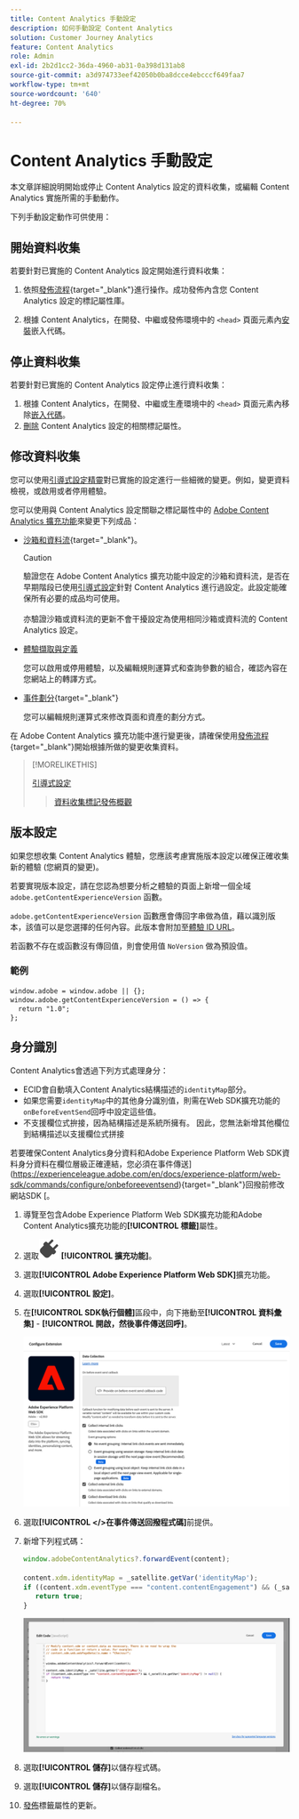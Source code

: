 ```yaml
---
title: Content Analytics 手動設定
description: 如何手動設定 Content Analytics
solution: Customer Journey Analytics
feature: Content Analytics
role: Admin
exl-id: 2b2d1cc2-36da-4960-ab31-0a398d131ab8
source-git-commit: a3d974733eef42050b0ba8dcce4ebcccf649faa7
workflow-type: tm+mt
source-wordcount: '640'
ht-degree: 70%

---
```


# Content Analytics 手動設定

本文章詳細說明開始或停止 Content Analytics 設定的資料收集，或編輯 Content Analytics 實施所需的手動動作。

下列手動設定動作可供使用：

## 開始資料收集

若要針對已實施的 Content Analytics 設定開始進行資料收集：

1. 依照[發佈流程](https://experienceleague.adobe.com/zh-hant/docs/experience-platform/tags/publish/overview){target="_blank"}進行操作。成功發佈內含您 Content Analytics 設定的標記屬性庫。

1. 根據 Content Analytics，在開發、中繼或發佈環境中的 `<head>` 頁面元素內[安裝](https://experienceleague.adobe.com/zh-hant/docs/experience-platform/tags/publish/environments/environments#installation)嵌入代碼。


## 停止資料收集

若要針對已實施的 Content Analytics 設定停止進行資料收集：

1. 根據 Content Analytics，在開發、中繼或生產環境中的 `<head>` 頁面元素內移除[嵌入代碼](https://experienceleague.adobe.com/zh-hant/docs/experience-platform/tags/publish/environments/environments)。
1. [刪除](https://experienceleague.adobe.com/zh-hant/docs/experience-platform/tags/publish/overview) Content Analytics 設定的相關標記屬性。



## 修改資料收集

您可以使用[引導式設定精靈](guided.md)對已實施的設定進行一些細微的變更。例如，變更資料檢視，或啟用或者停用體驗。

您可以使用與 Content Analytics 設定關聯之標記屬性中的 [Adobe Content Analytics 擴充功能](https://experienceleague.adobe.com/zh-hant/docs/experience-platform/tags/extensions/client/content-analytics/overview)來變更下列成品：

* [沙箱和資料流](https://experienceleague.adobe.com/zh-hant/docs/experience-platform/tags/extensions/client/content-analytics/overview#configure-datastreams){target="_blank"}。

  >[!CAUTION]
  >
  >驗證您在 Adobe Content Analytics 擴充功能中設定的沙箱和資料流，是否在早期階段已使用[引導式設定](guided.md)針對 Content Analytics 進行過設定。此設定能確保所有必要的成品均可使用。<br/><br/>亦驗證沙箱或資料流的更新不會干擾設定為使用相同沙箱或資料流的 Content Analytics 設定。
  >

* [體驗擷取與定義](https://experienceleague.adobe.com/zh-hant/docs/experience-platform/tags/extensions/client/content-analytics/overview?lang=en#configure-experience-capture-and-definition)

  您可以啟用或停用體驗，以及編輯規則運算式和查詢參數的組合，確認內容在您網站上的轉譯方式。

* [事件劃分](https://experienceleague.adobe.com/zh-hant/docs/experience-platform/tags/extensions/client/content-analytics/overview#configure-event-segmenting){target="_blank"}

  您可以編輯規則運算式來修改頁面和資產的劃分方式。


在 Adobe Content Analytics 擴充功能中進行變更後，請確保使用[發佈流程](https://experienceleague.adobe.com/zh-hant/docs/experience-platform/tags/publish/overview){target="_blank"}開始根據所做的變更收集資料。



>[!MORELIKETHIS]
>
>[引導式設定](guided.md)
>>[資料收集標記發佈概觀](https://experienceleague.adobe.com/zh-hant/docs/experience-platform/tags/publish/overview)
>


## 版本設定

如果您想收集 Content Analytics 體驗，您應該考慮實施版本設定以確保正確收集新的體驗 (您網頁的變更)。

若要實現版本設定，請在您認為想要分析之體驗的頁面上新增一個全域 `adobe.getContentExperienceVersion` 函數。

`adobe.getContentExperienceVersion` 函數應會傳回字串做為值，藉以識別版本，該值可以是您選擇的任何內容。此版本會附加至[體驗 ID URL](/help/content-analytics/report/components.md#experience-metadata)。

若函數不存在或函數沒有傳回值，則會使用值 `NoVersion` 做為預設值。

### 範例

```
window.adobe = window.adobe || {};
window.adobe.getContentExperienceVersion = () => {
  return "1.0";
};
```

## 身分識別

Content Analytics會透過下列方式處理身分：

* ECID會自動填入Content Analytics結構描述的`identityMap`部分。
* 如果您需要`identityMap`中的其他身分識別值，則需在Web SDK擴充功能的`onBeforeEventSend`回呼中設定這些值。
* 不支援欄位式拚接，因為結構描述是系統所擁有。 因此，您無法新增其他欄位到結構描述以支援欄位式拼接


若要確保Content Analytics身分資料和Adobe Experience Platform Web SDK資料身分資料在欄位層級正確連結，您必須在事件傳送](https://experienceleague.adobe.com/en/docs/experience-platform/web-sdk/commands/configure/onbeforeeventsend){target="_blank"}回撥前修改網站SDK [。

1. 導覽至包含Adobe Experience Platform Web SDK擴充功能和Adobe Content Analytics擴充功能的&#x200B;**[!UICONTROL 標籤]**&#x200B;屬性。
1. 選取![外掛程式](/help/assets/icons/Plug.svg) **[!UICONTROL 擴充功能]**。
1. 選取&#x200B;**[!UICONTROL Adobe Experience Platform Web SDK]**&#x200B;擴充功能。
1. 選取&#x200B;**[!UICONTROL 設定]**。
1. 在&#x200B;**[!UICONTROL SDK執行個體]**&#x200B;區段中，向下捲動至&#x200B;**[!UICONTROL 資料彙集]** - **[!UICONTROL 開啟，然後事件傳送回呼]**。

   ![在事件傳送回撥之前](/help/content-analytics/assets/onbeforeeventsendcallback.png)

1. 選取&#x200B;**[!UICONTROL &lt;/>在事件傳送回撥程式碼]**&#x200B;前提供。
1. 新增下列程式碼：

   ```javascript
   window.adobeContentAnalytics?.forwardEvent(content);
   
   content.xdm.identityMap = _satellite.getVar('identityMap');
   if ((content.xdm.eventType === "content.contentEngagement") && (_satellite.getVar('identityMap') != null)) {
      return true;
   }
   ```

   ![在事件傳送回撥之前](/help/content-analytics/assets/onbeforeeventsendcallbackcode.png)

1. 選取&#x200B;**[!UICONTROL 儲存]**&#x200B;以儲存程式碼。
1. 選取&#x200B;**[!UICONTROL 儲存]**&#x200B;以儲存副檔名。
1. [發佈](https://experienceleague.adobe.com/zh-hant/docs/experience-platform/tags/publish/overview)標籤屬性的更新。






